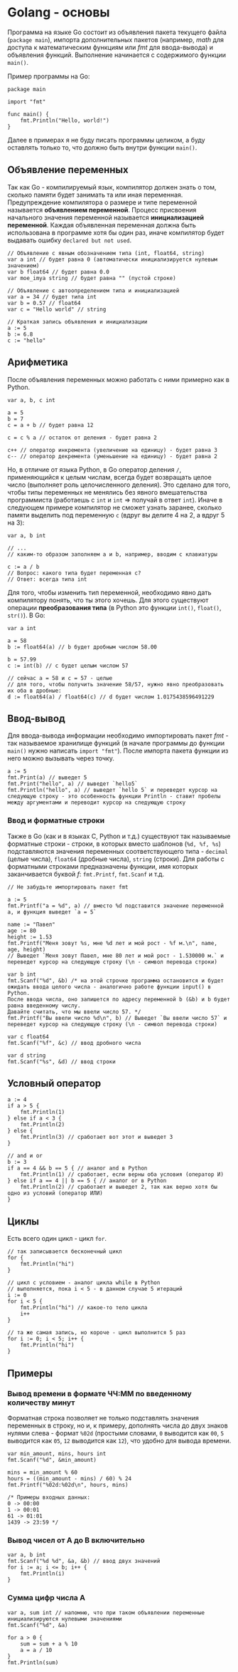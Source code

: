 # Golang - основы
Программа на языке Go состоит из объявления пакета текущего файла (`package main`), импорта дополнительных пакетов (например, _math_ для доступа к математическим функциям или _fmt_ для ввода-вывода) и объявления функций. Выполнение начинается с содержимого функции `main()`.

Пример программы на Go:
```golang
package main

import "fmt"

func main() {
	fmt.Println("Hello, world!")
}
```
Далее в примерах я не буду писать программы целиком, а буду оставлять только то, что должно быть внутри функции `main()`.

## Объявление переменных
Так как Go - компилируемый язык, компилятор должен знать о том, сколько памяти будет занимать та или иная переменная. Предупреждение компилятора о размере и типе переменной называется **объявлением переменной**. Процесс присвоения начального значения переменной называется **инициализацией переменной**. Каждая объявленная переменная должна быть использована в программе хотя бы один раз, иначе компилятор будет выдавать ошибку `declared but not used`.
```golang
// Объявление с явным обозначением типа (int, float64, string)
var a int // будет равна 0 (автоматически инициализируется нулевым значением)
var b float64 // будет равна 0.0
var moe_imya string // будет равна "" (пустой строке)

// Объявление с автоопределением типа и инициализацией
var a = 34 // будет типа int
var b = 0.57 // float64
var c = "Hello world" // string

// Краткая запись объявления и инициализации
a := 5
b := 6.8
c := "hello"
```

## Арифметика
После объявления переменных можно работать с ними примерно как в Python.
```golang
var a, b, c int

a = 5
b = 7
c = a + b // будет равна 12

с = с % a // остаток от деления - будет равна 2

c++ // оператор инкремента (увеличение на единицу) - будет равна 3
c-- // оператор декремента (уменьшение на единицу) - будет равна 2
```

Но, в отличие от языка Python, в Go оператор деления `/`, применяющийся к целым числам, всегда будет возвращать целое число (выполняет роль целочисленного деления). Это сделано для того, чтобы типы переменных не менялись без явного вмешательства программиста (работаешь с `int` и `int` => получай в ответ `int`). Иначе в следующем примере компилятор не сможет узнать заранее, сколько памяти выделить под переменную `c` (вдруг вы делите 4 на 2, а вдруг 5 на 3):
```golang
var a, b int

// ...
// каким-то образом заполняем a и b, например, вводим с клавиатуры

c := a / b
// Вопрос: какого типа будет переменная c?
// Ответ: всегда типа int
```

Для того, чтобы изменить тип переменной, необходимо явно дать компилятору понять, что ты этого хочешь. Для этого существуют операции **преобразования типа** (в Python это функции `int()`, `float()`, `str()`). В Go:
```golang
var a int

a = 58
b := float64(a) // b будет дробным числом 58.00

b = 57.99
c := int(b) // c будет целым числом 57

// сейчас a = 58 и c = 57 - целые
// для того, чтобы получить значение 58/57, нужно явно преобразовать их оба в дробные:
d := float64(a) / float64(c) // d будет числом 1.0175438596491229
```

## Ввод-вывод
Для ввода-вывода информации необходимо импортировать пакет _fmt_ - так называемое хранилище функций (в начале программы до функции `main()` нужно написать `import "fmt"`). После импорта пакета функции из него можно вызывать через точку.
```golang
a := 5
fmt.Print(a) // выведет 5
fmt.Print("hello", a) // выведет `hello5`
fmt.Println("hello", a) // выведет `hello 5` и переведет курсор на следующую строку - это особенность функции Println - ставит пробелы между аргументами и переводит курсор на следующую строку
```

### Ввод и форматные строки
Также в Go (как и в языках C, Python и т.д.) существуют так называемые форматные строки - строки, в которых вместо шаблонов (`%d, %f, %s`) подставляются значения переменных соответствующего типа - `decimal` (целые числа), `float64` (дробные числа), `string` (строки). Для работы с форматными строками предназначены функции, имя которых заканчивается буквой _f_: `fmt.Printf`, `fmt.Scanf` и т.д.
```golang
// Не забудьте импортировать пакет fmt

a := 5
fmt.Printf("a = %d", a) // вместо %d подставится значение переменной a, и функция выведет `a = 5`

name := "Павел"
age := 80
height := 1.53
fmt.Printf("Меня зовут %s, мне %d лет и мой рост - %f м.\n", name, age, height)
// Выведет `Меня зовут Павел, мне 80 лет и мой рост - 1.530000 м.` и переведет курсор на следующую строку (\n - символ перевода строки)

var b int
fmt.Scanf("%d", &b) /* на этой строчке программа остановится и будет ожидать ввода целого числа - аналогично работе функции input() в Python.
После ввода числа, оно запишется по адресу переменной b (&b) и b будет равна введенному числу.
Давайте считать, что мы ввели число 57. */
fmt.Printf("Вы ввели число %d\n", b) // Выведет `Вы ввели число 57` и переведет курсор на следующую строку (\n - символ перевода строки)

var c float64
fmt.Scanf("%f", &c) // ввод дробного числа

var d string
fmt.Scanf("%s", &d) // ввод строки
```

## Условный оператор
```golang
a := 4
if a > 5 {
    fmt.Println(1)
} else if a < 3 {
    fmt.Println(2)
} else {
    fmt.Println(3) // сработает вот этот и выведет 3
}

// and и or
b := 3
if a == 4 && b == 5 { // аналог and в Python
	fmt.Println(1) // сработает, если верны оба условия (оператор И)
} else if a == 4 || b == 5 { // аналог or в Python
	fmt.Println(2) // сработает и выведет 2, так как верно хотя бы одно из условий (оператор ИЛИ)
}
```

## Циклы
Есть всего один цикл - цикл `for`.
```golang
// так записывается бесконечный цикл
for {
    fmt.Println("hi")
}

// цикл с условием - аналог цикла while в Python
// выполняется, пока i < 5 - в данном случае 5 итераций
i := 0
for i < 5 {
    fmt.Println("hi") // какое-то тело цикла
    i++
}

// та же самая запись, но короче - цикл выполнится 5 раз
for i := 0; i < 5; i++ {
    fmt.Println("hi")
}
```

## Примеры
### Вывод времени в формате ЧЧ:ММ по введенному количеству минут
Форматная строка позволяет не только подставлять значения переменных в строку, но и, к примеру, дополнять числа до двух знаков нулями слева - формат `%02d` (простыми словами, `0` выводится как `00`, `5` выводится как `05`, `12` выводится как `12`), что удобно для вывода времени.
```golang
var min_amount, mins, hours int
fmt.Scanf("%d", &min_amount)

mins = min_amount % 60
hours = ((min_amount - mins) / 60) % 24
fmt.Printf("%02d:%02d\n", hours, mins)

/* Примеры входных данных:
0 -> 00:00
1 -> 00:01
61 -> 01:01
1439 -> 23:59 */
```

### Вывод чисел от A до B включительно
```golang
var a, b int
fmt.Scanf("%d %d", &a, &b) // ввод двух значений
for i := a; i <= b; i++ {
	fmt.Println(i)
}
```

### Сумма цифр числа A
```golang
var a, sum int // напомню, что при таком объявлении переменные инициализируются нулевыми значениями
fmt.Scanf("%d", &a)

for a > 0 {
    sum = sum + a % 10
    a = a / 10
}
fmt.Println(sum)
```
